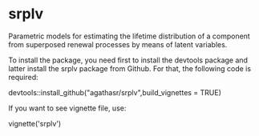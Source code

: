 # srplv
Parametric models for estimating the lifetime distribution of a component from superposed renewal processes by means of latent variables.

To install the package, you need first to install the devtools package and latter install the srplv package from Github. For that, the following code is required:

devtools::install_github("agathasr/srplv",build_vignettes = TRUE) 

If you want to see vignette file, use:

vignette('srplv')
